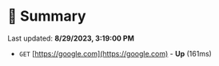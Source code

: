 # 📖 Summary
Last updated: **8/29/2023, 3:19:00 PM**

- `GET` [https://google.com](https://google.com) - **Up** (161ms)
